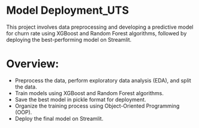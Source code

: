 # Model Deployment_UTS
This project involves data preprocessing and developing a predictive model for churn rate using XGBoost and Random Forest algorithms, followed by deploying the best-performing model on Streamlit.

# Overview:
- Preprocess the data, perform exploratory data analysis (EDA), and split the data.
- Train models using XGBoost and Random Forest algorithms.
- Save the best model in pickle format for deployment.
- Organize the training process using Object-Oriented Programming (OOP).
- Deploy the final model on Streamlit.
